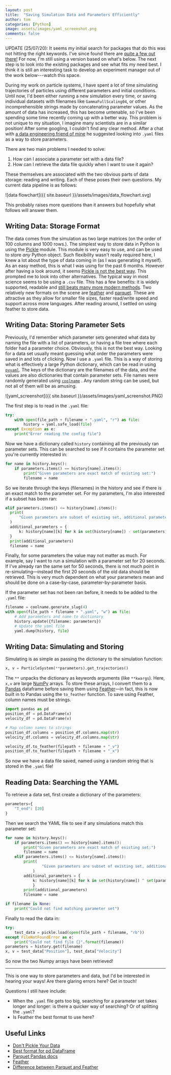 ```yaml
---
layout: post
title:  "Saving Simulation Data and Parameters Efficiently"
author: tom
categories: [Python]
image: assets/images/yaml_screenshot.png
comments: false
---
```


UPDATE (25/07/20): It seems my initial search for packages that do this was not hitting the right keywords. I've since found there are [quite a few out there!](https://gist.github.com/mnarayan/d33ea8a13c9d5da7c4d0) For now, I'm still using a version based on what's below. The next step is to look into the existing packages and see what fits my need best. I think it is still an interesting task to develop an experiment manager out of the work below---watch this space.


During my work on particle systems, I have spent a lot of time simulating trajectories of particles using different parameters and initial conditions. Until now, I'd been either running a new simulation every time, or saving individual datasets with filenames like `GammaFullScaling04`,  or other incomprehensible strings made by concatenating parameter values. As the amount of data has increased, this has become untenable, so I've been spending some time recently coming up with a better way.  This problem is not unique to my situation, I imagine many scientists are in a similar position! After some googling, I couldn't find any clear method. After a chat with [a data engineering friend of mine](https://sebstrug.com/) he suggested looking into `.yaml` files as a way to store parameters.

There are two main problems I needed to solve:

1. How can I associate a parameter set with a data file?
2. How can I retrieve the data file quickly when I want to use it again?

These themselves are associated with the two obvious parts of data storage: reading and writing. Each of these poses their own questions. My current data pipeline is as follows:

![data flowchart]({{ site.baseurl }}/assets/images/data_flowchart.svg)


This probably raises more questions than it answers but hopefully what follows will answer them.

## Writing Data: Storage Format

The data comes from the simulation as two large matrices (on the order of 100 columns and 1000 rows.).  The simplest way to store data in Python is using the [Pickle](https://docs.python.org/3/library/pickle.html) module. This module is very easy to use, and can be used to store *any* Python object. Such flexibility wasn't really required here, I knew a lot about the type of data coming in (as I was generating it myself). As an easy method, this is what I was using for the past 6 months. However after having a look around, it seems [Pickle is not the best way](https://www.benfrederickson.com/dont-pickle-your-data/). This prompted me to look into other alternatives. The typical way in most science seems to be using a `.csv` file. This has a few benefits: it is widely supported, readable and [still beats many more modern methods](https://towardsdatascience.com/the-best-format-to-save-pandas-data-414dca023e0d). Two relatively new formats on the scene are [feather](https://blog.rstudio.com/2016/03/29/feather/) and [parquet](https://arrow.apache.org/docs/python/parquet.html). These are attractive as they allow for smaller file sizes,  faster read/write speed and support across more languages. After reading around, I settled on using feather to store data.

## Writing Data: Storing Parameter Sets

Previously, I'd remember which parameter sets generated what data by naming the file with a list of parameters, or having a file tree where each folder had a parameter choice. Obviously, this is not the best way. Looking for a data set usually meant guessing what order the parameters were saved in and lots of clicking. Now I use a `.yaml` file. This is a way of storing what is effectively a large Python dictionary, which can be read in using [`pyyaml`](https://pypi.org/project/PyYAML/). The keys of the dictionary are the filenames of the data, and the values are also dictionaries that contain parameter sets.  File names were randomly generated using [`coolname`](https://pypi.org/project/coolname/) . Any random string can be used, but not all of them will be as amusing.

![yaml_screenshot]({{ site.baseurl }}/assets/images/yaml_screenshot.PNG)

The first step is to read in the `.yaml` file:

```python
try:
	with open(file_path + filename + ".yaml", "r") as file:
		history = yaml.safe_load(file)
except Exception as e:
	print("Error reading the config file")
```

Now we have a dictionary called `history` containing all the previously ran parameter sets. This can be searched to see if it contains the parameter set you're currently interested in:

```python
for name in history.keys():
    if parameters.items() == history[name].items():
        print("Given parameters are exact match of existing set:")
        filename = name
```

So we iterate through the keys (filenames) in the history and see if there is an exact match to the parameter set. For my parameters, I'm also interested if a subset has been ran:

```python
elif parameters.items() <= history[name].items():
  print(
      "Given parameters are subset of existing set, additional parameters are:"
  )
  additional_parameters = {
      k: history[name][k] for k in set(history[name]) - set(parameters)
  }
  print(additional_parameters)
  filename = name
```

Finally, for some parameters the value may not matter as much. For example, say I want to run a simulation with a parameter set for 20 seconds. If I've already ran the same set for 50 seconds, there is not much point in re-simulating—instead the first 20 seconds of the old data should be retrieved. This is very much dependent on what your parameters mean and should be done on a case-by-case, parameter-by-parameter basis.

If the parameter set has not been ran before, it needs to be added to the `.yaml` file:

```python
filename = coolname.generate_slug(4)
with open(file_path + filename + ".yaml", "w") as file:
    # Add parameters and name to dictionary
	history.update({filename: parameters})
    # Update the yaml file
    yaml.dump(history, file)
```

## Writing Data: Simulating and Storing

Simulating is as simple as passing the dictionary to the simulation function:

```python
x, v = ParticleSystem(**parameters).get_trajectories()
```

The `**` unpacks the dictionary as keywords arguments (like `**kwargs`). Here, `x,v` are large [NumPy](https://numpy.org/) arrays. To store these arrays, I convert them to a [Pandas](https://pandas.pydata.org/) dataframe before saving them using [Feather](https://github.com/wesm/feather)—in fact, this is now built in to Pandas using the `to_feather` function. To save using Feather, column names must be strings.

```python
import pandas as pd
position_df = pd.DataFrame(x)
velocity_df = pd.DataFrame(v)

# Map column names to strings
position_df.columns = position_df.columns.map(str)
velocity_df.columns = velocity_df.columns.map(str)

velocity_df.to_feather(filepath + filename + "_v")
position_df.to_feather(filepath + filename + "_x")
```

So now we have a data file saved, named using a random string that is stored in the `.yaml` file!

## Reading Data: Searching the YAML

To retrieve a data set, first create a dictionary of the parameters:

```python
parameters={
    "T_end": [20]
}
```

Then we search the YAML file to see if any simulations match this parameter set:

```python
for name in history.keys():
	if parameters.items() == history[name].items():
 		print("Given parameters are exact match of existing set:")
        filename = name
	elif parameters.items() <= history[name].items():
		print(
                "Given parameters are subset of existing set, additional parameters are:"
            )
		additional_parameters = {
        	k: history[name][k] for k in set(history[name]) ^ set(parameters)
            }
		print(additional_parameters)
        filename = name

if filename is None:
	print("Could not find matching parameter set")
```

Finally to read the data in:

```python
try:
	test_data = pickle.load(open(file_path + filename, "rb"))
except FileNotFoundError as e:
	print("Could not find file {}".format(filename))
parameters = history.get(filename)
x, v = test_data["Position"], test_data["Velocity"]
```

So now the two Numpy arrays have been retrieved!

-----

This is one way to store parameters and data, but I'd be interested in hearing your ways! Are there glaring errors here? Get in touch!

Questions I still have include:

- When the `.yaml` file gets too big, searching for a parameter set takes longer and longer: is there a quicker way of searching? Or of splitting the `.yaml`?
- Is Feather the best format to use here?

## Useful Links

- [Don't Pickle Your Data](https://www.benfrederickson.com/dont-pickle-your-data/)
- [Best format for pd DataFrame](https://towardsdatascience.com/the-best-format-to-save-pandas-data-414dca023e0d)
- [Parquet Pandas docs](https://pandas.pydata.org/pandas-docs/stable/reference/api/pandas.DataFrame.to_parquet.html#pandas.DataFrame.to_parquet)
- [Feather](https://blog.rstudio.com/2016/03/29/feather/)
- [Difference between Parquet and Feather](https://stackoverflow.com/questions/48083405/what-are-the-differences-between-feather-and-parquet)
